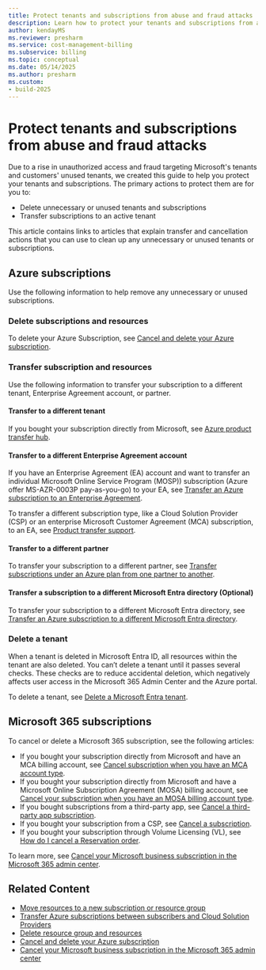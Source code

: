 ```yaml
---
title: Protect tenants and subscriptions from abuse and fraud attacks
description: Learn how to protect your tenants and subscriptions from abuse and fraud attacks.
author: kendayMS
ms.reviewer: presharm
ms.service: cost-management-billing
ms.subservice: billing
ms.topic: conceptual
ms.date: 05/14/2025
ms.author: presharm
ms.custom:
- build-2025
---
```


# Protect tenants and subscriptions from abuse and fraud attacks

Due to a rise in unauthorized access and fraud targeting Microsoft's tenants and customers' unused tenants, we created this guide to help you protect your tenants and subscriptions. The primary actions to protect them are for you to:

- Delete unnecessary or unused tenants and subscriptions
- Transfer subscriptions to an active tenant

This article contains links to articles that explain transfer and cancellation actions that you can use to clean up any unnecessary or unused tenants or subscriptions.

## Azure subscriptions

Use the following information to help remove any unnecessary or unused subscriptions.

### Delete subscriptions and resources

To delete your Azure Subscription, see [Cancel and delete your Azure subscription](cancel-azure-subscription.md).

### Transfer subscription and resources

Use the following information to transfer your subscription to a different tenant, Enterprise Agreement account, or partner.

#### Transfer to a different tenant

If you bought your subscription directly from Microsoft, see [Azure product transfer hub](subscription-transfer.md).

#### Transfer to a different Enterprise Agreement account

If you have an Enterprise Agreement (EA) account and want to transfer an individual Microsoft Online Service Program (MOSP)) subscription (Azure offer MS-AZR-0003P pay-as-you-go) to your EA, see [Transfer an Azure subscription to an Enterprise Agreement](mosp-ea-transfer.md).

To transfer a different subscription type, like a Cloud Solution Provider (CSP) or an enterprise Microsoft Customer Agreement (MCA) subscription, to an EA, see [Product transfer support](subscription-transfer.md#product-transfer-support).

#### Transfer to a different partner

To transfer your subscription to a different partner, see [Transfer subscriptions under an Azure plan from one partner to another](azure-plan-subscription-transfer-partners.md).

#### Transfer a subscription to a different Microsoft Entra directory (Optional)

To transfer your subscription to a different Microsoft Entra directory, see [Transfer an Azure subscription to a different Microsoft Entra directory](../../role-based-access-control/transfer-subscription.md#overview).

### Delete a tenant

When a tenant is deleted in Microsoft Entra ID, all resources within the tenant are also deleted. You can’t delete a tenant until it passes several checks. These checks are to reduce accidental deletion, which negatively affects user access in the Microsoft 365 Admin Center and the Azure portal.

To delete a tenant, see [Delete a Microsoft Entra tenant](/entra/identity/users/directory-delete-howto).

## Microsoft 365 subscriptions

To cancel or delete a Microsoft 365 subscription, see the following articles:

- If you bought your subscription directly from Microsoft and have an MCA billing account, see [Cancel subscription when you have an MCA account type](/microsoft-365/commerce/subscriptions/cancel-your-subscription#cancel-your-subscription-when-you-have-an-mca-billing-account-type).
- If you bought your subscription directly from Microsoft and have a Microsoft Online Subscription Agreement (MOSA) billing account, see [Cancel your subscription when you have an MOSA billing account type](/microsoft-365/commerce/subscriptions/cancel-your-subscription#cancel-your-subscription-when-you-have-an-mosa-billing-account-type).
- If you bought subscriptions from a third-party app, see [Cancel a third-party app subscription](/microsoft-365/commerce/manage-saas-apps#cancel-a-third-party-app-subscription).
- If you bought your subscription from a CSP, see [Cancel a subscription](/partner-center/customers/create-a-new-subscription#cancel-a-subscription).
- If you bought your subscription through Volume Licensing (VL), see [How do I cancel a Reservation order](/microsoft-365/commerce/licenses/manage-license-requests-faq?#how-do-i-cancel-reservation-order-).

To learn more, see [Cancel your Microsoft business subscription in the Microsoft 365 admin center](/microsoft-365/commerce/subscriptions/cancel-your-subscription#steps-to-cancel-your-subscription).

## Related Content

- [Move resources to a new subscription or resource group](/azure/azure-resource-manager/management/move-resource-group-and-subscription#checklist-before-moving-resources)
- [Transfer Azure subscriptions between subscribers and Cloud Solution Providers](/azure/cost-management-billing/manage/transfer-subscriptions-subscribers-csp)
- [Delete resource group and resources](/azure/azure-resource-manager/management/delete-resource-group?source=recommendations&tabs=azure-powershell)
- [Cancel and delete your Azure subscription](/azure/cost-management-billing/manage/cancel-azure-subscription)
- [Cancel your Microsoft business subscription in the Microsoft 365 admin center](/microsoft-365/commerce/subscriptions/cancel-your-subscription#steps-to-cancel-your-subscription)
